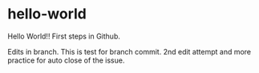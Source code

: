 # hello-world
Hello World!! First steps in Github.

Edits in branch. This is test for branch commit.
2nd edit attempt and more practice for auto close of the issue.
